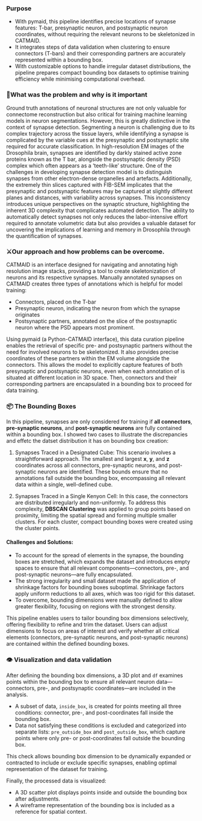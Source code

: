 ### Purpose
-	With pymaid, this pipeline identifies precise locations of synapse features: T-bar, presynaptic neuron, and postsynaptic neuron coordinates, without requiring the relevant neurons to be skeletonized in CATMAID.
-	It integrates steps of data validation when clustering to ensure connectors (T-bars) and their corresponding partners are accurately represented within a bounding box.
-	With customizable options to handle irregular dataset distributions, the pipeline prepares compact bounding box datasets to optimise training efficiency while minimising computational overhead.

### 🚩**What was the problem and why is it important**
Ground truth annotations of neuronal structures are not only valuable for connectome reconstruction but also critical for training machine learning models in neuron segmentations. However, this is greatly distinctive in the context of synapse detection. Segmenting a neuron is challenging due to its complex trajectory across the tissue layers, while identifying a synapse is complicated by the variable cues at the presynaptic and postsynaptic site required for accurate classification.
In high-resolution EM images of the Drosophila brain, synapses are identified by darkly stained active zone proteins known as the T bar, alongside the postsynaptic density (PSD) complex which often appears as a ‘teeth-like’ structure. One of the challenges in developing synapse detection model is to distinguish synapses from other electron-dense organelles and artefacts. Additionally, the extremely thin slices captured with FIB-SEM implicates that the presynaptic and postsynaptic features may be captured at slightly different planes and distances, with variability across synapses. This inconsistency introduces unique perspectives on the synaptic structure, highlighting the inherent 3D complexity that complicates automated detection. The ability to automatically detect synapses not only reduces the labor-intensive effort required to annotate volumetric data but also provides a valuable dataset for uncovering the implications of learning and memory in Drosophila through the quantification of synapses.

### ⚔️**Our approach and how problems can be overcome.** 
CATMAID is an interface designed for navigating and annotating high resolution image stacks, providing a tool to create skeletonization of neurons and its respective synapses. Manually annotated synapses on CATMAID creates three types of annotations which is helpful for model training: 
-	Connectors, placed on the T-bar
-	Presynaptic neuron, indicating the neuron from which the synapse originates
-	Postsynaptic partners, annotated on the slice of the postsynaptic neuron where the PSD appears most prominent.

Using pymaid (a Python-CATMAID interface), this data curation pipeline enables the retrieval of specific pre- and postsynaptic partners without the need for involved neurons to be skeletonized. It also provides precise coordinates of these partners within the EM volume alongside the connectors. This allows the model to explicitly capture features of both presynaptic and postsynaptic neurons, even when each annotation of is situated at different location in 3D space. Then, connectors and their corresponding partners are encapsulated in a bounding box to proceed for data training. 

### **📦 The Bounding Boxes**  

In this pipeline, synapses are only considered for training if **all connectors**, **pre-synaptic neurons**, and **post-synaptic neurons** are fully contained within a bounding box. I showed two cases to illustrate the discrepancies and effetc the datset distribution it has on bounding box creation:
1. Synapses Traced in a Designated Cube:
This scenario involves a straightforward approach. The smallest and largest **x**, **y**, and **z** coordinates across all connectors, pre-synaptic neurons, and post-synaptic neurons are identified. These bounds ensure that no annotations fall outside the bounding box, encompassing all relevant data within a single, well-defined cube.  

2. Synapses Traced in a Single Kenyon Cell:
In this case, the connectors are distributed irregularly and non-uniformly. To address this complexity, **DBSCAN Clustering** was applied to group points based on proximity, limiting the spatial spread and forming multiple smaller clusters. For each cluster, compact bounding boxes were created using the cluster points.  

#### Challenges and Solutions:
- To account for the spread of elements in the synapse, the bounding boxes are stretched, which expands the dataset and introduces empty spaces to ensure that all relevant components—connectors, pre-, and post-synaptic neurons—are fully encapsulated.
- The strong irregularity and small dataset made the application of shrinkage factors for bounding boxes suboptimal. Shrinkage factors apply uniform reductions to all axes, which was too rigid for this dataset.  
- To overcome, bounding dimensions were manually defined to allow greater flexibility, focusing on regions with the strongest density.  

This pipeline enables users to tailor bounding box dimensions selectively, offering flexibility to refine and trim the dataset. Users can adjust dimensions to focus on areas of interest and verify whether all critical elements (connectors, pre-synaptic neurons, and post-synaptic neurons) are contained within the defined bounding boxes.  

### **👁️ Visualization and data validation**
After defining the bounding box dimensions, a 3D plot and `df` examines points within the bounding box to ensure all relevant neuron data—connectors, pre-, and postsynaptic coordinates—are included in the analysis.
  -	A subset of data, `inside_box`, is created for points meeting all three conditions: connector, pre-, and post-coordinates fall inside the bounding box.
  -	Data not satisfying these conditions is excluded and categorized into separate lists: `pre_outside_box` and `post_outside_box`, which capture points where only pre- or post-coordinates fall outside the bounding box.

This check allows bounding box dimension to be dynamically expanded or contracted to include or exclude specific synapses, enabling optimal representation of the dataset for training.

Finally, the processed data is visualized:
  -	A 3D scatter plot displays points inside and outside the bounding box after adjustments.
  -	A wireframe representation of the bounding box is included as a reference for spatial context.
  

